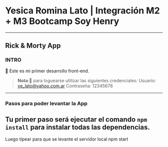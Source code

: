 # Yesica Romina Lato | Integración M2 + M3 Bootcamp Soy Henry

---

## **Rick & Morty App**

### **INTRO**

🔹 Este es mi primer desarrollo front-end.

> **Nota**:🧐 para loguearse utilizar las siguientes credenciales:
Usuario: ye_lato@yahoo.com.ar
Contraseña: 12345678

---

### **Pasos para poder levantar la App**

Tu primer paso será ejecutar el comando `npm install` para instalar todas las dependencias.
--
Luego tipear para que se levante el servidor local
npm start
```Listo! Disfruta de esta app hecha con React 👏🏼🚀
